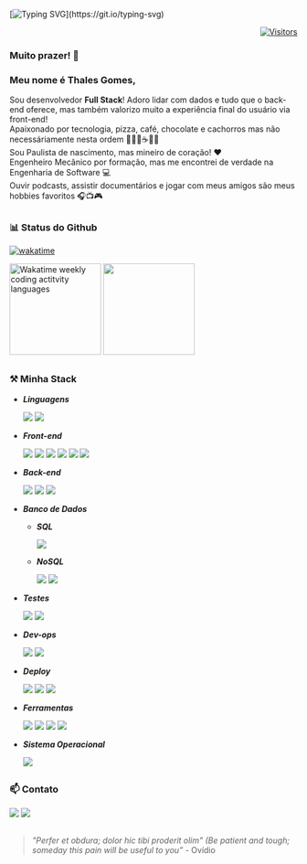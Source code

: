 [![Typing SVG](https://readme-typing-svg.herokuapp.com?font=Fira+Code&pause=1000&color=1AECDF&center=true&vCenter=true&width=435&lines=Ol%C3%A1!+Eu+sou+um+desenvolvedor!;Bem-vindo(a)+ao+meu+Github!)](https://git.io/typing-svg)


<div align="right">

[![Visitors](https://api.visitorbadge.io/api/visitors?path=https%3A%2F%2Fgithub.com%2Fthalesgomest&label=VISITANTES&labelColor=%23ff178a&countColor=%231aecdf&style=for-the-badge)](https://visitorbadge.io/status?path=https%3A%2F%2Fgithub.com%2Fthalesgomest)

</div>

### Muito prazer! 👋

### Meu nome é Thales Gomes,

Sou desenvolvedor **Full Stack**! Adoro lidar com dados e tudo que o back-end oferece, mas também valorizo muito a experiência final do usuário via front-end!<br>
Apaixonado por tecnologia, pizza, café, chocolate e cachorros mas não necessáriamente nesta ordem 👨‍💻🍕☕🍫🐶<br>
Sou Paulista de nascimento, mas mineiro de coração! ❤️<br>
Engenheiro Mecânico por formação, mas me encontrei de verdade na Engenharia de Software 💻<br>
Ouvir podcasts, assistir documentários e jogar com meus amigos são meus hobbies favoritos 🎧📺🎮

##

### 📊 Status do Github

<div align="left">

[![wakatime](https://wakatime.com/badge/user/c9842fba-7b55-4212-8295-53ac0b423a90.svg?style=for-the-badge)](https://wakatime.com/@c9842fba-7b55-4212-8295-53ac0b423a90)

</div>

<div align="left">
  <img height="160em"  src="https://github-readme-stats.vercel.app/api/wakatime?username=thalesgomest&layout=compact&langs_count=6&theme=radical" alt="Wakatime weekly coding actitvity languages"/>
  <img height="160em" style="margin-right:25px" src="https://github-readme-stats.vercel.app/api/top-langs/?username=thalesgomest&layout=compact&langs_count=7&theme=radical"/>
</div>

##

### ⚒️ Minha Stack

-   _**Linguagens**_<br>
    <p>
    <img src="https://img.shields.io/static/v1?message=JavaScript&logo=JavaScript&labelColor=F7DF1E&color=F7DF1E&logoColor=black&label=%20&style=for-the-badge&logoWidth=15">
    <img src="https://img.shields.io/static/v1?message=TypeScript&logo=TypeScript&labelColor=3178C6&color=3178C6&logoColor=white&label=%20&style=for-the-badge&logoWidth=15"><br>

-   _**Front-end**_<br>
    <p>
    <img src="https://img.shields.io/static/v1?message=HTML5&logo=HTML5&labelColor=E34F26&color=E34F26&logoColor=white&label=%20&style=for-the-badge&logoWidth=15">
    <img src="https://img.shields.io/static/v1?message=CSS3&logo=CSS3&labelColor=1572B6&color=1572B6&logoColor=white&label=%20&style=for-the-badge&logoWidth=15">
    <img src="https://img.shields.io/static/v1?message=ReactJs&logo=react&labelColor=61DAFB&color=61DAFB&logoColor=black&label=%20&style=for-the-badge&logoWidth=15">
    <img src="https://img.shields.io/static/v1?message=Webpack&logo=Webpack&labelColor=8DD6F9&color=8DD6F9&logoColor=4E4E4E&label=%20&style=for-the-badge&logoWidth=15">
    <img src="https://img.shields.io/static/v1?message=styled-components&logo=styled-components&labelColor=DB7093&color=DB7093&logoColor=white&label=%20&style=for-the-badge&logoWidth=15">
    <img src="https://img.shields.io/static/v1?message=Sass&logo=Sass&labelColor=CC6699&color=CC6699&logoColor=white&label=%20&style=for-the-badge&logoWidth=15"><br>

-   _**Back-end**_<br>
    <p>
    <img src="https://img.shields.io/static/v1?message=Node.js&logo=Node.js&labelColor=339933&color=339933&logoColor=white&label=%20&style=for-the-badge&logoWidth=20">
    <img src="https://img.shields.io/static/v1?message=Express&logo=Express&labelColor=000000&color=000000&logoColor=white&label=%20&style=for-the-badge&logoWidth=20">
    <img src="https://img.shields.io/static/v1?message=Prisma&logo=Prisma&labelColor=2D3748&color=2D3748&logoColor=white&label=%20&style=for-the-badge&logoWidth=20"><br>

-   _**Banco de Dados**_<br>

    -   _**SQL**_<p>
        <img src="https://img.shields.io/static/v1?message=PostgreSQL&logo=PostgreSQL&labelColor=4169E1&color=4169E1&logoColor=white&label=%20&style=for-the-badge&logoWidth=20"><br>

    -   _**NoSQL**_<p>
        <img src="https://img.shields.io/static/v1?message=MongoDB&logo=MongoDB&labelColor=47A248&color=47A248&logoColor=white&label=%20&style=for-the-badge&logoWidth=15">
        <img src="https://img.shields.io/static/v1?message=Redis&logo=Redis&labelColor=DC382D&color=DC382D&logoColor=white&label=%20&style=for-the-badge&logoWidth=20"><br>

-   _**Testes**_<br>
    <p></p>
    <img src="https://img.shields.io/static/v1?message=Jest&logo=jest&labelColor=C21325&color=C21325&logoColor=white&label=%20&style=for-the-badge&logoWidth=25">
    <img src="https://img.shields.io/static/v1?message=Cypress&logo=Cypress&labelColor=17202C&color=17202C&logoColor=white&label=%20&style=for-the-badge&logoWidth=25"><br>

-   _**Dev-ops**_<br>
    <p></p>
    <img src="https://img.shields.io/static/v1?message=Docker&logo=Docker&labelColor=2496ED&color=2496ED&logoColor=white&label=%20&style=for-the-badge&logoWidth=25">
    <img src="https://img.shields.io/static/v1?message=Amazon EC2&logo=AmazonEC2&labelColor=FF9900&color=FF9900&logoColor=white&label=%20&style=for-the-badge&logoWidth=20">
    <br>

-   _**Deploy**_<br>
    <p></p>
    <img src="https://img.shields.io/static/v1?message=Amazon AWS&logo=Amazon AWS&labelColor=232F3E&color=232F3E&logoColor=white&label=%20&style=for-the-badge&logoWidth=20">
    <img src="https://img.shields.io/static/v1?message=Vercel&logo=Vercel&labelColor=000000&color=000000&logoColor=white&label=%20&style=for-the-badge&logoWidth=20">
    <img src="https://img.shields.io/static/v1?message=Heroku&logo=Heroku&labelColor=430098&color=430098&logoColor=white&label=%20&style=for-the-badge&logoWidth=20"><br>

-   _**Ferramentas**_<br>
    <p></p>
    <img src="https://img.shields.io/static/v1?message=Git&logo=Git&labelColor=F05032&color=F05032&logoColor=white&label=%20&style=for-the-badge&logoWidth=25">
    <img src="https://img.shields.io/static/v1?message=Trello&logo=Trello&labelColor=0052CC&color=0052CC&logoColor=white&label=%20&style=for-the-badge&logoWidth=20">
    <img src="https://img.shields.io/static/v1?message=Slack&logo=Slack&labelColor=4A154B&color=4A154B&logoColor=white&label=%20&style=for-the-badge&logoWidth=20">
    <img src="https://img.shields.io/static/v1?message=Visual Studio Code&logo=Visual Studio Code&labelColor=007ACC&color=007ACC&logoColor=white&label=%20&style=for-the-badge&logoWidth=20">
    <br>

-   _**Sistema Operacional**_<br>
    <p></p>
    <img src="https://img.shields.io/static/v1?message=Linux&logo=Linux&labelColor=FCC624&color=FCC624&logoColor=black&label=%20&style=for-the-badge&logoWidth=25">
    <br>

##

### 📫 Contato

<div>
  <a href = "mailto:thalestargino@gmail.com"><img src="https://img.shields.io/badge/Gmail-D14836?style=for-the-badge&logo=gmail&logoColor=white" target="_blank"></a>
  <a href="https://www.linkedin.com/in/thalesgomest/" target="_blank"><img src="https://img.shields.io/badge/-LinkedIn-%230077B5?style=for-the-badge&logo=linkedin&logoColor=white" target="_blank"></a>
  
 
##
 
</div>

> _"Perfer et obdura; dolor hic tibi proderit olim" (Be patient and tough; someday this pain will be useful to you”_ - Ovídio

</div>
